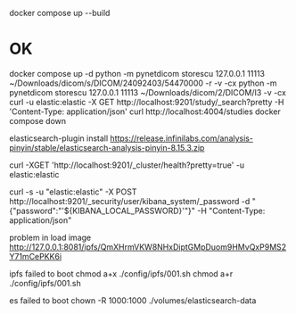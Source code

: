 
docker compose up --build

# OK
docker compose up -d
python -m pynetdicom storescu 127.0.0.1 11113 ~/Downloads/dicom/s/DICOM/24092403/54470000 -r -v -cx
python -m pynetdicom storescu 127.0.0.1 11113 ~/Downloads/dicom/2/DICOM/I3   -v -cx
curl -u elastic:elastic -X GET  http://localhost:9201/study/_search?pretty -H 'Content-Type: application/json'
curl http://localhost:4004/studies
docker compose down




elasticsearch-plugin install https://release.infinilabs.com/analysis-pinyin/stable/elasticsearch-analysis-pinyin-8.15.3.zip

curl -XGET 'http://localhost:9201/_cluster/health?pretty=true' -u elastic:elastic


curl -s -u "elastic:elastic" -X POST http://localhost:9201/_security/user/kibana_system/_password -d "{\"password\":\"'${KIBANA_LOCAL_PASSWORD}'\"}" -H "Content-Type: application/json"

problem in load image
http://127.0.0.1:8081/ipfs/QmXHrmVKW8NHxDiptGMpDuom9HMvQxP9MS2Y71mCePKK6i


ipfs failed to boot 
chmod a+x ./config/ipfs/001.sh
chmod a+r ./config/ipfs/001.sh

es failed to boot
chown -R 1000:1000 ./volumes/elasticsearch-data
